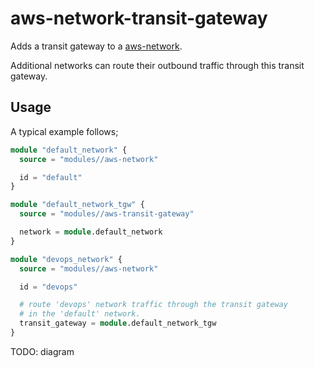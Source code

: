 # aws-network-transit-gateway

Adds a transit gateway to a [aws-network](../aws-network/).

Additional networks can route their outbound traffic through this transit gateway.


## Usage

A typical example follows;

```terraform
module "default_network" {
  source = "modules//aws-network"

  id = "default"
}

module "default_network_tgw" {
  source = "modules//aws-transit-gateway"

  network = module.default_network
}

module "devops_network" {
  source = "modules//aws-network"

  id = "devops"

  # route 'devops' network traffic through the transit gateway
  # in the 'default' network.
  transit_gateway = module.default_network_tgw
}
```

TODO: diagram
